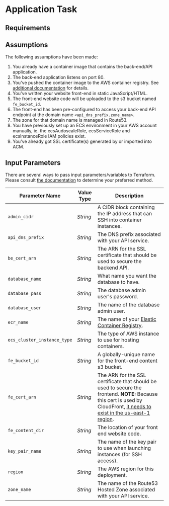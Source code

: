 # Application Task

## Requirements

## Assumptions

The following assumptions have been made:

1. You already have a container image that contains the back-end/API application.
1. The back-end application listens on port 80.
1. You've pushed the container image to the AWS container registry. See [additional documentation](https://docs.aws.amazon.com/AmazonECS/latest/developerguide/docker-basics.html#docker-basics-create-image) for details.
1. You've written your website front-end in static JavaScript/HTML.
1. The front-end website code will be uploaded to the s3 bucket named `fe_bucket_id`.
1. The front-end has been pre-configured to access your back-end API endpoint at the domain name `<api_dns_prefix.zone_name>`.
1. The zone for that domain name is managed in Route53.
1. You have previously set up an ECS environment in your AWS account manually, ie. the ecsAudoscaleRole, ecsServiceRole and ecsInstanceRole IAM policies exist.
1. You've already got SSL certificate(s) generated by or imported into ACM.

## Input Parameters

There are several ways to pass input parameters/variables to Terraform. Please consult [the documentation](https://www.terraform.io/intro/getting-started/variables.html) to determine your preferred method.

| **Parameter Name** | **Value Type** | **Description** |
| ------------------ | -------------- | --------------- |
| `admin_cidr` | *String* | A CIDR block containing the IP address that can SSH into container instances. |
| `api_dns_prefix` | *String* | The DNS prefix associated with your API service. |
| `be_cert_arn` | *String* | The ARN for the SSL certificate that should be used to secure the backend API. |
| `database_name` | *String* | What name you want the database to have. |
| `database_pass` | *String* | The database admin user's password. |
| `database_user` | *String* | The name of the database admin user. |
| `ecr_name` | *String* | The name of your [Elastic Container Registry](https://docs.aws.amazon.com/AmazonECR/latest/userguide/what-is-ecr.html). |
| `ecs_cluster_instance_type` | *String* | The type of AWS instance to use for hosting containers. |
| `fe_bucket_id` | *String* | A globally-unique name for the front-end content s3 bucket. |
| `fe_cert_arn` | *String* | The ARN for the SSL certificate that should be used to secure the frontend. **NOTE:** Because this cert is used by CloudFront, [it needs to exist in the us-east-1 region](https://docs.aws.amazon.com/acm/latest/userguide/acm-regions.html). |
| `fe_content_dir` | *String* | The location of your front end website code. |
| `key_pair_name` | *String* | The name of the key pair to use when launching instances (for SSH access). |
| `region` | *String* | The AWS region for this deployment. |
| `zone_name` | *String* | The name of the Route53 Hosted Zone associated with your API service. |



